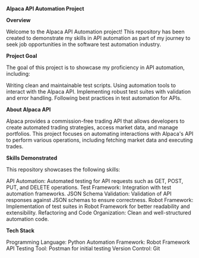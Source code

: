 **Alpaca API Automation Project**

**Overview**

Welcome to the Alpaca API Automation project! This repository has been created to demonstrate my skills in API automation as part of my journey to seek job opportunities in the software test automation industry.

**Project Goal**

The goal of this project is to showcase my proficiency in API automation, including:

Writing clean and maintainable test scripts.
Using automation tools to interact with the Alpaca API.
Implementing robust test suites with validation and error handling.
Following best practices in test automation for APIs.

**About Alpaca API**

Alpaca provides a commission-free trading API that allows developers to create automated trading strategies, access market data, and manage portfolios. This project focuses on automating interactions with Alpaca's API to perform various operations, including fetching market data and executing trades.

**Skills Demonstrated**

This repository showcases the following skills:

API Automation: Automated testing for API requests such as GET, POST, PUT, and DELETE operations.
Test Framework: Integration with test automation frameworks.
JSON Schema Validation: Validation of API responses against JSON schemas to ensure correctness.
Robot Framework: Implementation of test suites in Robot Framework for better readability and extensibility.
Refactoring and Code Organization: Clean and well-structured automation code.

**Tech Stack**

Programming Language: Python
Automation Framework: Robot Framework
API Testing Tool: Postman for initial testing
Version Control: Git
